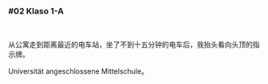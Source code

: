 ### #02 Klaso 1-A

&emsp;

从公寓走到距离最近的电车站，坐了不到十五分钟的电车后，我抬头看向头顶的指示牌。

Universität angeschlossene Mittelschule。

